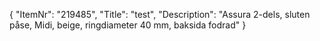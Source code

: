 {
  "ItemNr": "219485",
  "Title": "test",
  "Description": "Assura 2-dels, sluten påse, Midi, beige, ringdiameter 40 mm, baksida fodrad"
}